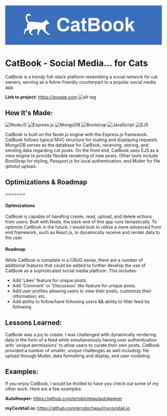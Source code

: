 ![altTag](public/images/logos/cover.png)
# CatBook - Social Media... for Cats
CatBook is a trendy full-stack platform resembling a social network for cat owners, serving as a feline-friendly counterpart to a popular social media app.

**Link to project:** https://google.com
![alt tag](http://placecorgi.com/1200/650)

## How It's Made:
![NodeJS](https://img.shields.io/badge/node.js-6DA55F?style=for-the-badge&logo=node.js&logoColor=white) ![Express.js](https://img.shields.io/badge/express.js-%23404d59.svg?style=for-the-badge&logo=express&logoColor=%2361DAFB) ![MongoDB](https://img.shields.io/badge/MongoDB-%234ea94b.svg?style=for-the-badge&logo=mongodb&logoColor=white) ![Bootstrap](https://img.shields.io/badge/bootstrap-%238511FA.svg?style=for-the-badge&logo=bootstrap&logoColor=white) ![JavaScript](https://img.shields.io/badge/javascript-%23323330.svg?style=for-the-badge&logo=javascript&logoColor=%23F7DF1E) ![EJS](https://img.shields.io/badge/EJS-%23970a40.svg?style=for-the-badge&logo=ejs&logoColor=white) 

CatBook is built on the Node.js engine with the Express.js framework. CatBook follows typical MVC structure for routing and displaying requests. MongoDB serves as the database for CatBook, receiving, storing, and sending data regarding cat posts. On the front end, CatBook uses EJS as a view engine to provide flexible rendering of new posts. Other tools include BootStrap for styling, Passport.js for local authentication, and Multer for file (photo) upload.

## Optimizations & Roadmap
=======


#### Optimizations
CatBook is capable of handling create, read, upload, and delete actions from users. Built with Node, the back end of this app runs fantastically. To optimize CatBook in the future, I would look to utilize a more advanced front end framework, such as React.js, to dynamically receive and render data to the user.

#### Roadmap
While CatBook is complete in a CRUD sense, there are a number of additional features that could be added to further develop the use of CatBook as a sophisticated social media platform. This includes:

- Add 'Likes' feature for unique posts.
- Add 'Comment' or 'Discussion' like feature for unique posts.
- Add user profiles allowing users to view their posts, customize their information, etc.
- Add ability to follow/have following users && ability to filter feed by following

## Lessons Learned:

CatBook was a joy to create. I was challenged with dynamically rendering data in the form of a feed while simultaneously having user authentication with 'unique permissions' to allow users to curate their own posts. CatBook provided a number of smaller, unique challenges as well including: file upload through Multer, data formatting and display, and user modeling.

## Examples:
If you enjoy CatBook, I would be thrilled to have you check out some of my other work. Here are a few examples:

**AutoKeeper:** https://github.com/errobicheau/autokeeper

**myCocktail.io:** https://github.com/errobicheau/mycocktail.io


